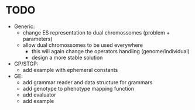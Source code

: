 # TODO
* Generic:
    + change ES representation to dual chromossomes (problem + parameters)
    + allow dual chromossomes to be used everywhere
        + this will again change the operators handling (genome/individual)
        + design a more stable solution
* GP/STGP: 
    + add example with ephemeral constants
* GE:
    + add grammar reader and data structure for grammars
    + add genotype to phenotype mapping function
    + add evaluator
    + add example
